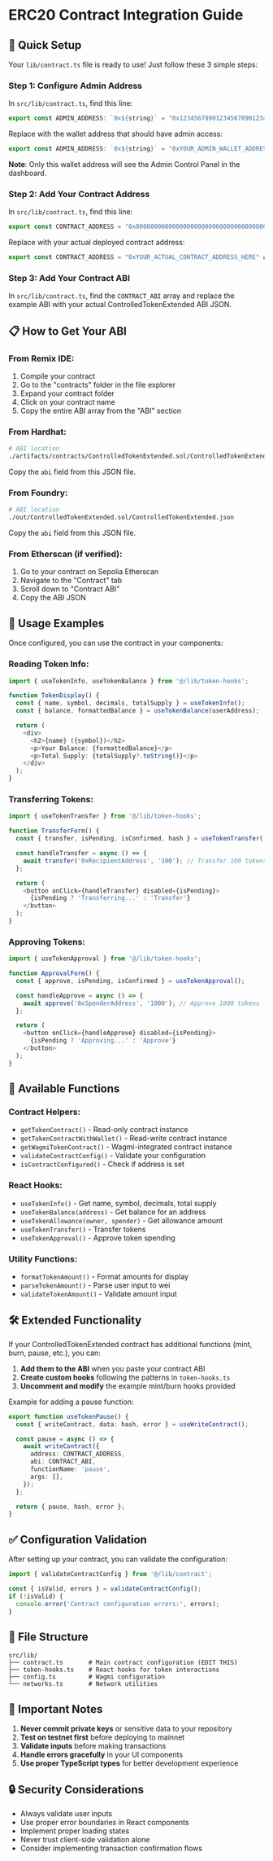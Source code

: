 # ERC20 Contract Integration Guide

## 🚀 Quick Setup

Your `lib/contract.ts` file is ready to use! Just follow these 3 simple steps:

### Step 1: Configure Admin Address
In `src/lib/contract.ts`, find this line:
```typescript
export const ADMIN_ADDRESS: `0x${string}` = "0x1234567890123456789012345678901234567890";
```

Replace with the wallet address that should have admin access:
```typescript
export const ADMIN_ADDRESS: `0x${string}` = "0xYOUR_ADMIN_WALLET_ADDRESS_HERE";
```

**Note**: Only this wallet address will see the Admin Control Panel in the dashboard.

### Step 2: Add Your Contract Address
In `src/lib/contract.ts`, find this line:
```typescript
export const CONTRACT_ADDRESS = "0x0000000000000000000000000000000000000000" as const;
```

Replace with your actual deployed contract address:
```typescript
export const CONTRACT_ADDRESS = "0xYOUR_ACTUAL_CONTRACT_ADDRESS_HERE" as const;
```

### Step 3: Add Your Contract ABI
In `src/lib/contract.ts`, find the `CONTRACT_ABI` array and replace the example ABI with your actual ControlledTokenExtended ABI JSON.

## 📋 How to Get Your ABI

### From Remix IDE:
1. Compile your contract
2. Go to the "contracts" folder in the file explorer
3. Expand your contract folder
4. Click on your contract name
5. Copy the entire ABI array from the "ABI" section

### From Hardhat:
```bash
# ABI location
./artifacts/contracts/ControlledTokenExtended.sol/ControlledTokenExtended.json
```
Copy the `abi` field from this JSON file.

### From Foundry:
```bash
# ABI location
./out/ControlledTokenExtended.sol/ControlledTokenExtended.json
```
Copy the `abi` field from this JSON file.

### From Etherscan (if verified):
1. Go to your contract on Sepolia Etherscan
2. Navigate to the "Contract" tab
3. Scroll down to "Contract ABI"
4. Copy the ABI JSON

## 🎯 Usage Examples

Once configured, you can use the contract in your components:

### Reading Token Info:
```typescript
import { useTokenInfo, useTokenBalance } from '@/lib/token-hooks';

function TokenDisplay() {
  const { name, symbol, decimals, totalSupply } = useTokenInfo();
  const { balance, formattedBalance } = useTokenBalance(userAddress);

  return (
    <div>
      <h2>{name} ({symbol})</h2>
      <p>Your Balance: {formattedBalance}</p>
      <p>Total Supply: {totalSupply?.toString()}</p>
    </div>
  );
}
```

### Transferring Tokens:
```typescript
import { useTokenTransfer } from '@/lib/token-hooks';

function TransferForm() {
  const { transfer, isPending, isConfirmed, hash } = useTokenTransfer();

  const handleTransfer = async () => {
    await transfer('0xRecipientAddress', '100'); // Transfer 100 tokens
  };

  return (
    <button onClick={handleTransfer} disabled={isPending}>
      {isPending ? 'Transferring...' : 'Transfer'}
    </button>
  );
}
```

### Approving Tokens:
```typescript
import { useTokenApproval } from '@/lib/token-hooks';

function ApprovalForm() {
  const { approve, isPending, isConfirmed } = useTokenApproval();

  const handleApprove = async () => {
    await approve('0xSpenderAddress', '1000'); // Approve 1000 tokens
  };

  return (
    <button onClick={handleApprove} disabled={isPending}>
      {isPending ? 'Approving...' : 'Approve'}
    </button>
  );
}
```

## 🔧 Available Functions

### Contract Helpers:
- `getTokenContract()` - Read-only contract instance
- `getTokenContractWithWallet()` - Read-write contract instance
- `getWagmiTokenContract()` - Wagmi-integrated contract instance
- `validateContractConfig()` - Validate your configuration
- `isContractConfigured()` - Check if address is set

### React Hooks:
- `useTokenInfo()` - Get name, symbol, decimals, total supply
- `useTokenBalance(address)` - Get balance for an address
- `useTokenAllowance(owner, spender)` - Get allowance amount
- `useTokenTransfer()` - Transfer tokens
- `useTokenApproval()` - Approve token spending

### Utility Functions:
- `formatTokenAmount()` - Format amounts for display
- `parseTokenAmount()` - Parse user input to wei
- `validateTokenAmount()` - Validate amount input

## 🛠 Extended Functionality

If your ControlledTokenExtended contract has additional functions (mint, burn, pause, etc.), you can:

1. **Add them to the ABI** when you paste your contract ABI
2. **Create custom hooks** following the patterns in `token-hooks.ts`
3. **Uncomment and modify** the example mint/burn hooks provided

Example for adding a pause function:
```typescript
export function useTokenPause() {
  const { writeContract, data: hash, error } = useWriteContract();

  const pause = async () => {
    await writeContract({
      address: CONTRACT_ADDRESS,
      abi: CONTRACT_ABI,
      functionName: 'pause',
      args: [],
    });
  };

  return { pause, hash, error };
}
```

## ✅ Configuration Validation

After setting up your contract, you can validate the configuration:

```typescript
import { validateContractConfig } from '@/lib/contract';

const { isValid, errors } = validateContractConfig();
if (!isValid) {
  console.error('Contract configuration errors:', errors);
}
```

## 📁 File Structure

```
src/lib/
├── contract.ts       # Main contract configuration (EDIT THIS)
├── token-hooks.ts    # React hooks for token interactions
├── config.ts         # Wagmi configuration
└── networks.ts       # Network utilities
```

## 🚨 Important Notes

1. **Never commit private keys** or sensitive data to your repository
2. **Test on testnet first** before deploying to mainnet
3. **Validate inputs** before making transactions
4. **Handle errors gracefully** in your UI components
5. **Use proper TypeScript types** for better development experience

## 🔒 Security Considerations

- Always validate user inputs
- Use proper error boundaries in React components
- Implement proper loading states
- Never trust client-side validation alone
- Consider implementing transaction confirmation flows
